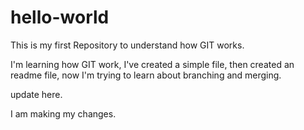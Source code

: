 # hello-world
This is my first Repository to understand how GIT works.

I'm learning how GIT work, I've created a simple file, then created an readme file, now I'm trying to learn about branching and merging.

update here.

I am making my changes.

